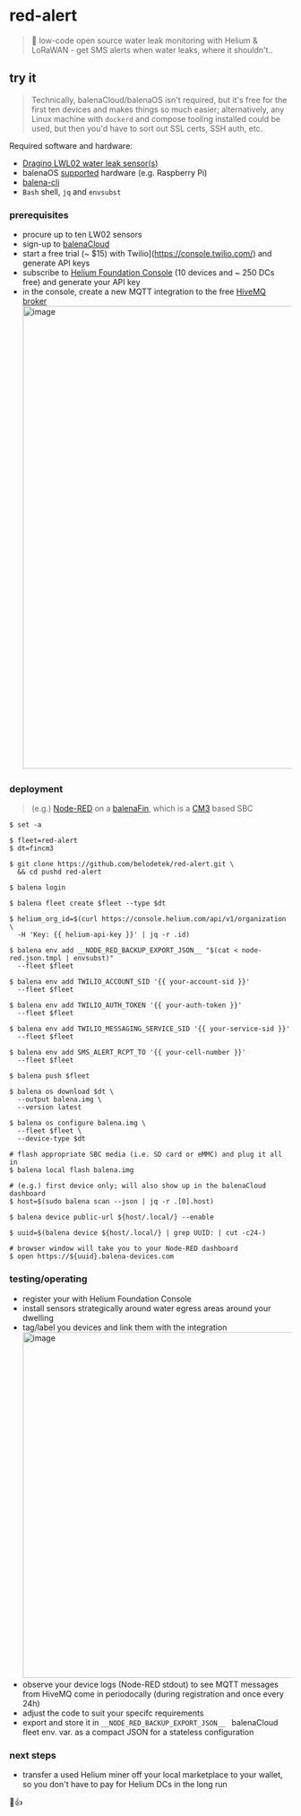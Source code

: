 # red-alert
> 🐳 low-code open source water leak monitoring with Helium & LoRaWAN - get SMS alerts when water leaks, where it shouldn't..

## try it
> Technically, balenaCloud/balenaOS isn't required, but it's free for the first ten devices and makes things so much easier; alternatively, any Linux machine with `dockerd` and compose tooling installed could be used, but then you'd have to sort out SSL certs, SSH auth, etc.

Required software and hardware:
* [Dragino LWL02 water leak sensor(s)](https://www.dragino.com/products/lorawan-nb-iot-door-sensor-water-leak/item/180-lwl02.html)
* balenaOS [supported](https://docs.balena.io/reference/hardware/devices/) hardware (e.g. Raspberry Pi)
* [balena-cli](https://github.com/balena-io/balena-cli)
* `Bash` shell, `jq` and `envsubst`

### prerequisites
* procure up to ten LW02 sensors
* sign-up to [balenaCloud](https://dashboard.balena-cloud.com/signup)
* start a free trial (~ $15) with Twilio](https://console.twilio.com/) and generate API keys
* subscribe to [Helium Foundation Console](https://docs.helium.com/use-the-network/console/) (10 devices and ~ 250 DCs free) and generate your API key
* in the console, create a new MQTT integration to the free [HiveMQ broker](https://www.hivemq.com/public-mqtt-broker/) <img width="826" alt="image" src="https://user-images.githubusercontent.com/2033996/223318833-db1bf054-6f3a-48bf-9bd8-7453654d0b3b.png">

### deployment
> (e.g.) [Node-RED](https://hub.docker.com/r/nodered/node-red/) on a [balenaFin](https://www.balena.io/fin), which is a [CM3](https://www.raspberrypi.com/products/compute-module-3/) based SBC

    $ set -a

    $ fleet=red-alert
    $ dt=fincm3

    $ git clone https://github.com/belodetek/red-alert.git \
      && cd pushd red-alert

    $ balena login

    $ balena fleet create $fleet --type $dt
    
    $ helium_org_id=$(curl https://console.helium.com/api/v1/organization \
      -H 'Key: {{ helium-api-key }}' | jq -r .id)

    $ balena env add __NODE_RED_BACKUP_EXPORT_JSON__ "$(cat < node-red.json.tmpl | envsubst)"
      --fleet $fleet
      
    $ balena env add TWILIO_ACCOUNT_SID '{{ your-account-sid }}'
      --fleet $fleet

    $ balena env add TWILIO_AUTH_TOKEN '{{ your-auth-token }}'
      --fleet $fleet

    $ balena env add TWILIO_MESSAGING_SERVICE_SID '{{ your-service-sid }}'
      --fleet $fleet

    $ balena env add SMS_ALERT_RCPT_TO '{{ your-cell-number }}'
      --fleet $fleet

    $ balena push $fleet

    $ balena os download $dt \
      --output balena.img \
      --version latest

    $ balena os configure balena.img \
      --fleet $fleet \
      --device-type $dt
      
    # flash appropriate SBC media (i.e. SD card or eMMC) and plug it all in
    $ balena local flash balena.img
    
    # (e.g.) first device only; will also show up in the balenaCloud dashboard 
    $ host=$(sudo balena scan --json | jq -r .[0].host)

    $ balena device public-url ${host/.local/} --enable

    $ uuid=$(balena device ${host/.local/} | grep UUID: | cut -c24-)
    
    # browser window will take you to your Node-RED dashboard
    $ open https://${uuid}.balena-devices.com


### testing/operating

* register your with Helium Foundation Console
* install sensors strategically around water egress areas around your dwelling
* tag/label you devices and link them with the integration <img width="617" alt="image" src="https://user-images.githubusercontent.com/2033996/223322225-c4894e99-a321-4586-be89-7c9c168dfb43.png">
* observe your device logs (Node-RED stdout) to see MQTT messages from HiveMQ come in periodocally (during registration and once every 24h)
* adjust the code to suit your specifc requirements
* export and store it in `__NODE_RED_BACKUP_EXPORT_JSON__ ` balenaCloud fleet env. var. as a compact JSON for a stateless configuration

### next steps
* transfer a used Helium miner off your local marketplace to your wallet, so you don't have to pay for Helium DCs in the long run

😬👍
